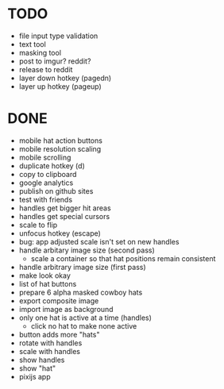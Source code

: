 # TODO
- file input type validation
- text tool
- masking tool
- post to imgur? reddit?
- release to reddit
- layer down hotkey (pagedn)
- layer up hotkey (pageup)

# DONE
- mobile hat action buttons
- mobile resolution scaling
- mobile scrolling
- duplicate hotkey (d)
- copy to clipboard
- google analytics
- publish on github sites
- test with friends
- handles get bigger hit areas
- handles get special cursors
- scale to flip
- unfocus hotkey (escape)
- bug: app adjusted scale isn't set on new handles
- handle arbitary image size (second pass)
    - scale a container so that hat positions remain consistent
- handle arbitrary image size (first pass)
- make look okay
- list of hat buttons
- prepare 6 alpha masked cowboy hats
- export composite image
- import image as background
- only one hat is active at a time (handles)
    - click no hat to make none active
- button adds more "hats"
- rotate with handles
- scale with handles
- show handles
- show "hat"
- pixijs app